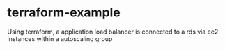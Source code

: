 # terraform-example
Using terraform, a application load balancer is connected to a rds via ec2 instances within a autoscaling group
